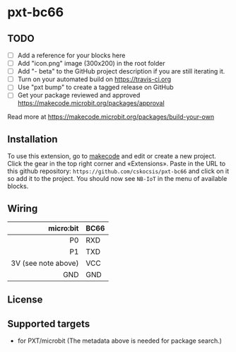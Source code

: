 # pxt-bc66



## TODO

- [ ] Add a reference for your blocks here
- [ ] Add "icon.png" image (300x200) in the root folder
- [ ] Add "- beta" to the GitHub project description if you are still iterating it.
- [ ] Turn on your automated build on https://travis-ci.org
- [ ] Use "pxt bump" to create a tagged release on GitHub
- [ ] Get your package reviewed and approved https://makecode.microbit.org/packages/approval

Read more at https://makecode.microbit.org/packages/build-your-own

## Installation

To use this extension, go to [makecode](https://makecode.microbit.org/) and edit or create a new project. Click the gear in the top right corner and «Extensions». Paste in the URL to this github repository: `https://github.com/cskocsis/pxt-bc66` and click on it so add it to the project. You should now see `NB-IoT` in the menu of available blocks.


## Wiring

micro:bit | BC66
---------:|----------
P0 | RXD
P1 | TXD
3V (see note above) | VCC
GND | GND

## License



## Supported targets

* for PXT/microbit
(The metadata above is needed for package search.)

